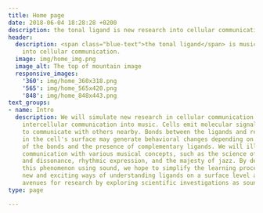 ```yaml
---
title: Home page
date: 2018-06-04 18:28:28 +0200
description: the tonal ligand is new research into cellular communication with music.
header:
  description: <span class="blue-text">the tonal ligand</span> is musical research
    into cellular communication.
  image: img/home_img.png
  image_alt: The top of mountain image
  responsive_images:
    '360': img/home_360x318.png
    '565': img/home_565x420.png
    '848': img/home_848x443.png
text_groups:
- name: Intro
  description: We will simulate new research in cellular communication by transposing
    intercellular communication into music. Cells emit molecular signals called ligands
    to communicate with others nearby. Bonds between the ligands and receptors embedded
    in the cell's surface may generate behavioral changes depending on the quality
    of the bonds and the presence of complementary ligands. We will illustrate this
    communication with various musical concepts, such as the science of consonance
    and dissonance, rhythmic expression, and the majesty of jazz. By demonstrating
    this phenomenon using sound, we hope to simplify the learning process and provide
    new and exciting ways of understanding ligands on a surface level as well as suggest
    avenues for research by exploring scientific investigations as sound and music.
type: page

---
```

